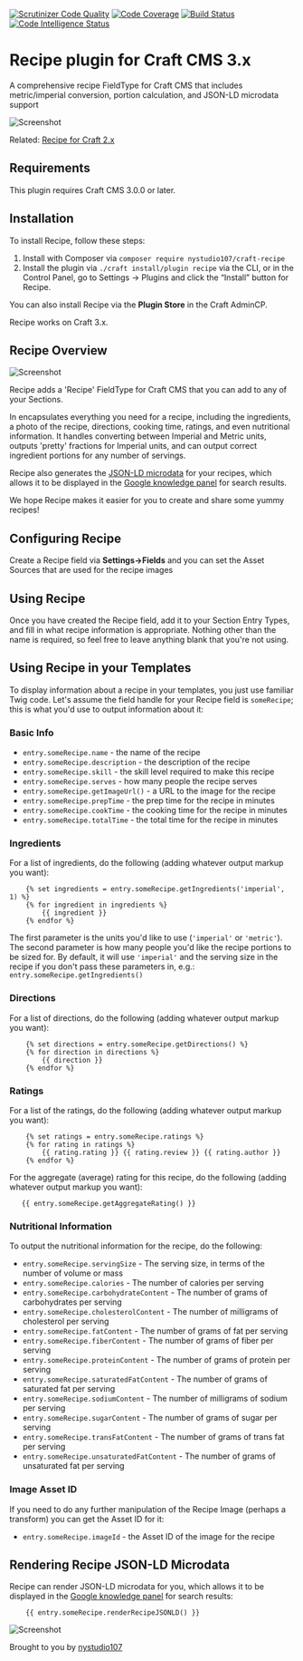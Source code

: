 [![Scrutinizer Code Quality](https://scrutinizer-ci.com/g/nystudio107/craft-recipe/badges/quality-score.png?b=v1)](https://scrutinizer-ci.com/g/nystudio107/craft-recipe/?branch=v1) [![Code Coverage](https://scrutinizer-ci.com/g/nystudio107/craft-recipe/badges/coverage.png?b=v1)](https://scrutinizer-ci.com/g/nystudio107/craft-recipe/?branch=v1) [![Build Status](https://scrutinizer-ci.com/g/nystudio107/craft-recipe/badges/build.png?b=v1)](https://scrutinizer-ci.com/g/nystudio107/craft-recipe/build-status/v1) [![Code Intelligence Status](https://scrutinizer-ci.com/g/nystudio107/craft-recipe/badges/code-intelligence.svg?b=v1)](https://scrutinizer-ci.com/code-intelligence)

# Recipe plugin for Craft CMS 3.x

A comprehensive recipe FieldType for Craft CMS that includes metric/imperial conversion, portion calculation, and JSON-LD microdata support

![Screenshot](./resources/img/plugin-logo.png)

Related: [Recipe for Craft 2.x](https://github.com/nystudio107/recipe)

## Requirements

This plugin requires Craft CMS 3.0.0 or later.

## Installation

To install Recipe, follow these steps:

1. Install with Composer via `composer require nystudio107/craft-recipe`
2. Install the plugin via `./craft install/plugin recipe` via the CLI, or in the Control Panel, go to Settings → Plugins and click the “Install” button for Recipe.

You can also install Recipe via the **Plugin Store** in the Craft AdminCP.

Recipe works on Craft 3.x.

## Recipe Overview

![Screenshot](./resources/screenshots/recipe01.png)

Recipe adds a 'Recipe' FieldType for Craft CMS that you can add to any of your Sections.

In encapsulates everything you need for a recipe, including the ingredients, a photo of the recipe, directions, cooking time, ratings, and even nutritional information. It handles converting between Imperial and Metric units, outputs 'pretty' fractions for Imperial units, and can output correct ingredient portions for any number of servings.

Recipe also generates the [JSON-LD microdata](https://developers.google.com/structured-data/) for your recipes, which allows it to be displayed in the [Google knowledge panel](https://developers.google.com/structured-data/rich-snippets/recipes) for search results.

We hope Recipe makes it easier for you to create and share some yummy recipes!

## Configuring Recipe

Create a Recipe field via **Settings->Fields** and you can set the Asset Sources that are used for the recipe images

## Using Recipe

Once you have created the Recipe field, add it to your Section Entry Types, and fill in what recipe information is appropriate.  Nothing other than the name is required, so feel free to leave anything blank that you're not using.

## Using Recipe in your Templates

To display information about a recipe in your templates, you just use familiar Twig code.  Let's assume the field handle for your Recipe field is `someRecipe`; this is what you'd use to output information about it:

### Basic Info

* `entry.someRecipe.name` - the name of the recipe
* `entry.someRecipe.description` - the description of the recipe
* `entry.someRecipe.skill` - the skill level required to make this recipe
* `entry.someRecipe.serves` - how many people the recipe serves
* `entry.someRecipe.getImageUrl()` - a URL to the image for the recipe
* `entry.someRecipe.prepTime` - the prep time for the recipe in minutes
* `entry.someRecipe.cookTime` - the cooking time for the recipe in minutes
* `entry.someRecipe.totalTime` - the total time for the recipe in minutes

### Ingredients

For a list of ingredients, do the following (adding whatever output markup you want):

```twig
    {% set ingredients = entry.someRecipe.getIngredients('imperial', 1) %}
    {% for ingredient in ingredients %}
        {{ ingredient }}
    {% endfor %}
```

The first parameter is the units you'd like to use (`'imperial'` or `'metric'`).  The second parameter is how many people you'd like the recipe portions to be sized for.  By default, it will use `'imperial'` and the serving size in the recipe if you don't pass these parameters in, e.g.: `entry.someRecipe.getIngredients()`

### Directions

For a list of directions, do the following (adding whatever output markup you want):

```twig
    {% set directions = entry.someRecipe.getDirections() %}
    {% for direction in directions %}
        {{ direction }}
    {% endfor %}
```

### Ratings

For a list of the ratings, do the following (adding whatever output markup you want):

```twig
    {% set ratings = entry.someRecipe.ratings %}
    {% for rating in ratings %}
        {{ rating.rating }} {{ rating.review }} {{ rating.author }}
    {% endfor %}
```

For the aggregate (average) rating for this recipe, do the following (adding whatever output markup you want):

```twig
   {{ entry.someRecipe.getAggregateRating() }}
```

### Nutritional Information 

To output the nutritional information for the recipe, do the following:

* `entry.someRecipe.servingSize` - The serving size, in terms of the number of volume or mass
* `entry.someRecipe.calories` - The number of calories per serving
* `entry.someRecipe.carbohydrateContent` - The number of grams of carbohydrates per serving
* `entry.someRecipe.cholesterolContent` - The number of milligrams of cholesterol per serving
* `entry.someRecipe.fatContent` - The number of grams of fat per serving
* `entry.someRecipe.fiberContent` - The number of grams of fiber per serving
* `entry.someRecipe.proteinContent` - The number of grams of protein per serving
* `entry.someRecipe.saturatedFatContent` - The number of grams of saturated fat per serving
* `entry.someRecipe.sodiumContent` - The number of milligrams of sodium per serving
* `entry.someRecipe.sugarContent` - The number of grams of sugar per serving
* `entry.someRecipe.transFatContent` - The number of grams of trans fat per serving
* `entry.someRecipe.unsaturatedFatContent` - The number of grams of unsaturated fat per serving

### Image Asset ID

If you need to do any further manipulation of the Recipe Image (perhaps a transform) you can get the Asset ID for it:

* `entry.someRecipe.imageId` - the Asset ID of the image for the recipe

## Rendering Recipe JSON-LD Microdata

Recipe can render JSON-LD microdata for you, which allows it to be displayed in the [Google knowledge panel](https://developers.google.com/structured-data/rich-snippets/recipes) for search results:

```twig
	{{ entry.someRecipe.renderRecipeJSONLD() }}
```

![Screenshot](./resources/screenshots/recipe02.png)

Brought to you by [nystudio107](https://nystudio107.com)
